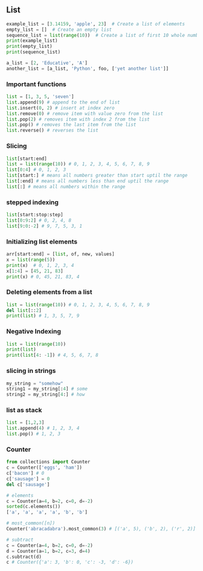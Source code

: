 ## List
```python
example_list = [3.14159, 'apple', 23]  # Create a list of elements
empty_list = []  # Create an empty list
sequence_list = list(range(10))  # Create a list of first 10 whole numbers
print(example_list)
print(empty_list)
print(sequence_list)

a_list = [2, 'Educative', 'A']
another_list = [a_list, 'Python', foo, ['yet another list']]
```

### Important functions
```python
list = [1, 3, 5, 'seven']
list.append(9) # append to the end of list
list.insert(0, 2) # insert at index zero
list.remove(0) # remove item with value zero from the list
list.pop(2) # removes item with index 2 from the list
list.pop() # removes the last item from the list
list.reverse() # reverses the list
```

### Slicing
```python
list[start:end]
list = list(range(10)) # 0, 1, 2, 3, 4, 5, 6, 7, 8, 9
list[0:4] # 0, 1, 2, 3
list[start:] # means all numbers greater than start uptil the range
list[:end] # means all numbers less than end uptil the range
list[:] # means all numbers within the range
```
### stepped indexing
```python
list[start:stop:step]
list[0:9:2] # 0, 2, 4, 8
list[9:0:-2] # 9, 7, 5, 3, 1
```
### Initializing list elements
```python
arr[start:end] = [list, of, new, values]
x = list(range(5))
print(x)  # 0, 1, 2, 3, 4
x[1:4] = [45, 21, 83]
print(x) # 0, 45, 21, 83, 4
```
### Deleting elements from a list
```python
list = list(range(10)) # 0, 1, 2, 3, 4, 5, 6, 7, 8, 9
del list[::2]
print(list) # 1, 3, 5, 7, 9
``` 
### Negative Indexing
```python
list = list(range(10))
print(list)
print(list[4: -1]) # 4, 5, 6, 7, 8
```
### slicing in strings
```python
my_string = "somehow"
string1 = my_string[:4] # some
string2 = my_string[4:] # how
```
### list as stack
```python
list = [1,2,3]
list.append(4) # 1, 2, 3, 4
list.pop() # 1, 2, 3
```

### Counter
```python
from collections import Counter
c = Counter(['eggs', 'ham'])
c['bacon'] # 0
c['sausage'] = 0
del c['sausage']

# elements
c = Counter(a=4, b=2, c=0, d=-2)
sorted(c.elements())
['a', 'a', 'a', 'a', 'b', 'b']

# most_common([n])
Counter('abracadabra').most_common(3) # [('a', 5), ('b', 2), ('r', 2)]

# subtract
c = Counter(a=4, b=2, c=0, d=-2)
d = Counter(a=1, b=2, c=3, d=4)
c.subtract(d)
c # Counter({'a': 3, 'b': 0, 'c': -3, 'd': -6})
```